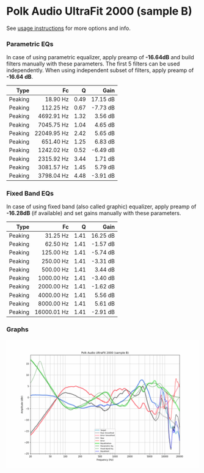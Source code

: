 # Polk Audio UltraFit 2000 (sample B)
See [usage instructions](https://github.com/jaakkopasanen/AutoEq#usage) for more options and info.

### Parametric EQs
In case of using parametric equalizer, apply preamp of **-16.64dB** and build filters manually
with these parameters. The first 5 filters can be used independently.
When using independent subset of filters, apply preamp of **-16.64 dB**.

| Type    | Fc          |    Q | Gain     |
|--------:|------------:|-----:|---------:|
| Peaking | 18.90 Hz    | 0.49 | 17.15 dB |
| Peaking | 112.25 Hz   | 0.67 | -7.73 dB |
| Peaking | 4692.91 Hz  | 1.32 | 3.56 dB  |
| Peaking | 7045.75 Hz  | 1.04 | 4.65 dB  |
| Peaking | 22049.95 Hz | 2.42 | 5.65 dB  |
| Peaking | 651.40 Hz   | 1.25 | 6.83 dB  |
| Peaking | 1242.02 Hz  | 0.52 | -6.49 dB |
| Peaking | 2315.92 Hz  | 3.44 | 1.71 dB  |
| Peaking | 3081.57 Hz  | 1.45 | 5.79 dB  |
| Peaking | 3798.04 Hz  | 4.48 | -3.91 dB |

### Fixed Band EQs
In case of using fixed band (also called graphic) equalizer, apply preamp of **-16.28dB**
(if available) and set gains manually with these parameters.

| Type    | Fc          |    Q | Gain     |
|--------:|------------:|-----:|---------:|
| Peaking | 31.25 Hz    | 1.41 | 16.25 dB |
| Peaking | 62.50 Hz    | 1.41 | -1.57 dB |
| Peaking | 125.00 Hz   | 1.41 | -5.74 dB |
| Peaking | 250.00 Hz   | 1.41 | -3.31 dB |
| Peaking | 500.00 Hz   | 1.41 | 3.44 dB  |
| Peaking | 1000.00 Hz  | 1.41 | -3.40 dB |
| Peaking | 2000.00 Hz  | 1.41 | -1.62 dB |
| Peaking | 4000.00 Hz  | 1.41 | 5.56 dB  |
| Peaking | 8000.00 Hz  | 1.41 | 5.61 dB  |
| Peaking | 16000.01 Hz | 1.41 | -2.91 dB |

### Graphs
![](./Polk%20Audio%20UltraFit%202000%20(sample%20B).png)